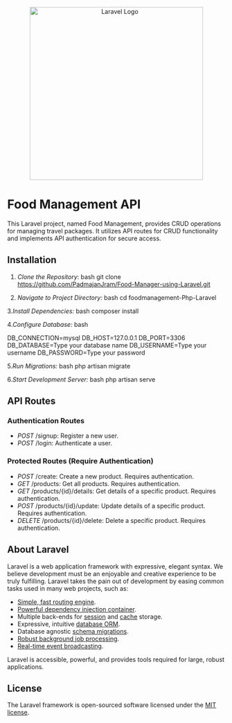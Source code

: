 <p align="center"><a href="https://laravel.com" target="_blank"><img src="https://raw.githubusercontent.com/laravel/art/master/logo-lockup/5%20SVG/2%20CMYK/1%20Full%20Color/laravel-logolockup-cmyk-red.svg" width="400" alt="Laravel Logo"></a></p>

# Food Management API

This Laravel project, named Food Management, provides CRUD operations for managing travel packages. It utilizes API routes for CRUD functionality and implements API authentication for secure access.

## Installation

1. *Clone the Repository*: 
bash
git clone https://github.com/PadmajanJram/Food-Manager-using-Laravel.git

2. *Navigate to Project Directory:*
bash
cd foodmanagement-Php-Laravel


3.*Install Dependencies:*
bash
composer install

4.*Configure Database:*
bash

DB_CONNECTION=mysql
DB_HOST=127.0.0.1
DB_PORT=3306
DB_DATABASE=Type your database name
DB_USERNAME=Type your username
DB_PASSWORD=Type your password

5.*Run Migrations:*
bash
php artisan migrate

6.*Start Development Server:*
bash
php artisan serve


## API Routes

### Authentication Routes

- *POST* /signup: Register a new user.
- *POST* /login: Authenticate a user.

### Protected Routes (Require Authentication)

- *POST* /create: Create a new product. Requires authentication.
- *GET* /products: Get all products. Requires authentication.
- *GET* /products/{id}/details: Get details of a specific product. Requires authentication.
- *POST* /products/{id}/update: Update details of a specific product. Requires authentication.
- *DELETE* /products/{id}/delete: Delete a specific product. Requires authentication.


## About Laravel

Laravel is a web application framework with expressive, elegant syntax. We believe development must be an enjoyable and creative experience to be truly fulfilling. Laravel takes the pain out of development by easing common tasks used in many web projects, such as:

- [Simple, fast routing engine](https://laravel.com/docs/routing).
- [Powerful dependency injection container](https://laravel.com/docs/container).
- Multiple back-ends for [session](https://laravel.com/docs/session) and [cache](https://laravel.com/docs/cache) storage.
- Expressive, intuitive [database ORM](https://laravel.com/docs/eloquent).
- Database agnostic [schema migrations](https://laravel.com/docs/migrations).
- [Robust background job processing](https://laravel.com/docs/queues).
- [Real-time event broadcasting](https://laravel.com/docs/broadcasting).

Laravel is accessible, powerful, and provides tools required for large, robust applications.

## License

The Laravel framework is open-sourced software licensed under the [MIT license](https://opensource.org/licenses/MIT).
